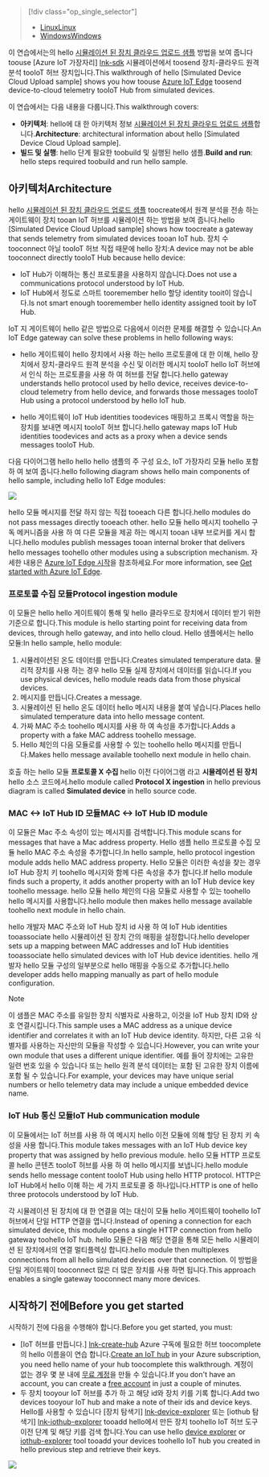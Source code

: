 > [!div class="op_single_selector"]
> * [<span data-ttu-id="15d55-101">Linux</span><span class="sxs-lookup"><span data-stu-id="15d55-101">Linux</span></span>](../articles/iot-hub/iot-hub-linux-iot-edge-simulated-device.md)
> * [<span data-ttu-id="15d55-102">Windows</span><span class="sxs-lookup"><span data-stu-id="15d55-102">Windows</span></span>](../articles/iot-hub/iot-hub-windows-iot-edge-simulated-device.md)

<span data-ttu-id="15d55-103">이 연습에서는의 hello [시뮬레이션 된 장치 클라우드 업로드 샘플] 방법을 보여 줍니다 toouse [Azure IoT 가장자리] [ lnk-sdk] 시뮬레이션에서 toosend 장치-클라우드 원격 분석 tooIoT 허브 장치입니다.</span><span class="sxs-lookup"><span data-stu-id="15d55-103">This walkthrough of hello [Simulated Device Cloud Upload sample] shows you how toouse [Azure IoT Edge][lnk-sdk] toosend device-to-cloud telemetry tooIoT Hub from simulated devices.</span></span>

<span data-ttu-id="15d55-104">이 연습에서는 다음 내용을 다룹니다.</span><span class="sxs-lookup"><span data-stu-id="15d55-104">This walkthrough covers:</span></span>

* <span data-ttu-id="15d55-105">**아키텍처**: hello에 대 한 아키텍처 정보 [시뮬레이션 된 장치 클라우드 업로드 샘플]합니다.</span><span class="sxs-lookup"><span data-stu-id="15d55-105">**Architecture**: architectural information about hello [Simulated Device Cloud Upload sample].</span></span>
* <span data-ttu-id="15d55-106">**빌드 및 실행**: hello 단계 필요한 toobuild 및 실행된 hello 샘플.</span><span class="sxs-lookup"><span data-stu-id="15d55-106">**Build and run**: hello steps required toobuild and run hello sample.</span></span>

## <a name="architecture"></a><span data-ttu-id="15d55-107">아키텍처</span><span class="sxs-lookup"><span data-stu-id="15d55-107">Architecture</span></span>

<span data-ttu-id="15d55-108">hello [시뮬레이션 된 장치 클라우드 업로드 샘플] toocreate에서 원격 분석을 전송 하는 게이트웨이 장치 tooan IoT 허브를 시뮬레이션 하는 방법을 보여 줍니다.</span><span class="sxs-lookup"><span data-stu-id="15d55-108">hello [Simulated Device Cloud Upload sample] shows how toocreate a gateway that sends telemetry from simulated devices tooan IoT hub.</span></span> <span data-ttu-id="15d55-109">장치 수 tooconnect 아닐 tooIoT 허브 직접 때문에 hello 장치:</span><span class="sxs-lookup"><span data-stu-id="15d55-109">A device may not be able tooconnect directly tooIoT Hub because hello device:</span></span>

* <span data-ttu-id="15d55-110">IoT Hub가 이해하는 통신 프로토콜을 사용하지 않습니다.</span><span class="sxs-lookup"><span data-stu-id="15d55-110">Does not use a communications protocol understood by IoT Hub.</span></span>
* <span data-ttu-id="15d55-111">IoT Hub에서 정도로 스마트 tooremember hello 할당 identity tooit이 않습니다.</span><span class="sxs-lookup"><span data-stu-id="15d55-111">Is not smart enough tooremember hello identity assigned tooit by IoT Hub.</span></span>

<span data-ttu-id="15d55-112">IoT 지 게이트웨이 hello 같은 방법으로 다음에서 이러한 문제를 해결할 수 있습니다.</span><span class="sxs-lookup"><span data-stu-id="15d55-112">An IoT Edge gateway can solve these problems in hello following ways:</span></span>

* <span data-ttu-id="15d55-113">hello 게이트웨이 hello 장치에서 사용 하는 hello 프로토콜에 대 한 이해, hello 장치에서 장치-클라우드 원격 분석을 수신 및 이러한 메시지 tooIoT hello IoT 허브에서 인식 하는 프로토콜을 사용 하 여 허브를 전달 합니다.</span><span class="sxs-lookup"><span data-stu-id="15d55-113">hello gateway understands hello protocol used by hello device, receives device-to-cloud telemetry from hello device, and forwards those messages tooIoT Hub using a protocol understood by hello IoT hub.</span></span>

* <span data-ttu-id="15d55-114">hello 게이트웨이 IoT Hub identities toodevices 매핑하고 프록시 역할을 하는 장치를 보내면 메시지 tooIoT 허브 합니다.</span><span class="sxs-lookup"><span data-stu-id="15d55-114">hello gateway maps IoT Hub identities toodevices and acts as a proxy when a device sends messages tooIoT Hub.</span></span>

<span data-ttu-id="15d55-115">다음 다이어그램 hello hello hello 샘플의 주 구성 요소, IoT 가장자리 모듈 hello 포함 하 여 보여 줍니다.</span><span class="sxs-lookup"><span data-stu-id="15d55-115">hello following diagram shows hello main components of hello sample, including hello IoT Edge modules:</span></span>

![][1]

<span data-ttu-id="15d55-116">hello 모듈 메시지를 전달 하지 않는 직접 tooeach 다른 합니다.</span><span class="sxs-lookup"><span data-stu-id="15d55-116">hello modules do not pass messages directly tooeach other.</span></span> <span data-ttu-id="15d55-117">hello 모듈 hello 메시지 toohello 구독 메커니즘을 사용 하 여 다른 모듈을 제공 하는 메시지 tooan 내부 브로커를 게시 합니다.</span><span class="sxs-lookup"><span data-stu-id="15d55-117">hello modules publish messages tooan internal broker that delivers hello messages toohello other modules using a subscription mechanism.</span></span> <span data-ttu-id="15d55-118">자세한 내용은 [Azure IoT Edge 시작][lnk-gw-getstarted]을 참조하세요.</span><span class="sxs-lookup"><span data-stu-id="15d55-118">For more information, see [Get started with Azure IoT Edge][lnk-gw-getstarted].</span></span>

### <a name="protocol-ingestion-module"></a><span data-ttu-id="15d55-119">프로토콜 수집 모듈</span><span class="sxs-lookup"><span data-stu-id="15d55-119">Protocol ingestion module</span></span>

<span data-ttu-id="15d55-120">이 모듈은 hello hello 게이트웨이 통해 및 hello 클라우드로 장치에서 데이터 받기 위한 기준으로 합니다.</span><span class="sxs-lookup"><span data-stu-id="15d55-120">This module is hello starting point for receiving data from devices, through hello gateway, and into hello cloud.</span></span> <span data-ttu-id="15d55-121">Hello 샘플에서는 hello 모듈:</span><span class="sxs-lookup"><span data-stu-id="15d55-121">In hello sample, hello module:</span></span>

1. <span data-ttu-id="15d55-122">시뮬레이션된 온도 데이터를 만듭니다.</span><span class="sxs-lookup"><span data-stu-id="15d55-122">Creates simulated temperature data.</span></span> <span data-ttu-id="15d55-123">물리적 장치를 사용 하는 경우 hello 모듈 실제 장치에서 데이터를 읽습니다.</span><span class="sxs-lookup"><span data-stu-id="15d55-123">If you use physical devices, hello module reads data from those physical devices.</span></span>
1. <span data-ttu-id="15d55-124">메시지를 만듭니다.</span><span class="sxs-lookup"><span data-stu-id="15d55-124">Creates a message.</span></span>
1. <span data-ttu-id="15d55-125">시뮬레이션 된 hello 온도 데이터 hello 메시지 내용을 붙여 넣습니다.</span><span class="sxs-lookup"><span data-stu-id="15d55-125">Places hello simulated temperature data into hello message content.</span></span>
1. <span data-ttu-id="15d55-126">가짜 MAC 주소 toohello 메시지를 사용 하 여 속성을 추가합니다.</span><span class="sxs-lookup"><span data-stu-id="15d55-126">Adds a property with a fake MAC address toohello message.</span></span>
1. <span data-ttu-id="15d55-127">Hello 체인의 다음 모듈로를 사용할 수 있는 toohello hello 메시지를 만듭니다.</span><span class="sxs-lookup"><span data-stu-id="15d55-127">Makes hello message available toohello next module in hello chain.</span></span>

<span data-ttu-id="15d55-128">호출 하는 hello 모듈 **프로토콜 X 수집** hello 이전 다이어그램 라고 **시뮬레이션 된 장치** hello 소스 코드에서.</span><span class="sxs-lookup"><span data-stu-id="15d55-128">hello module called **Protocol X ingestion** in hello previous diagram is called **Simulated device** in hello source code.</span></span>

### <a name="mac-lt-gt-iot-hub-id-module"></a><span data-ttu-id="15d55-129">MAC &lt;-&gt; IoT Hub ID 모듈</span><span class="sxs-lookup"><span data-stu-id="15d55-129">MAC &lt;-&gt; IoT Hub ID module</span></span>

<span data-ttu-id="15d55-130">이 모듈은 Mac 주소 속성이 있는 메시지를 검색합니다.</span><span class="sxs-lookup"><span data-stu-id="15d55-130">This module scans for messages that have a Mac address property.</span></span> <span data-ttu-id="15d55-131">Hello 샘플 hello 프로토콜 수집 모듈 hello MAC 주소 속성을 추가합니다.</span><span class="sxs-lookup"><span data-stu-id="15d55-131">In hello sample, hello protocol ingestion module adds hello MAC address property.</span></span> <span data-ttu-id="15d55-132">Hello 모듈은 이러한 속성을 찾는 경우 IoT Hub 장치 키 toohello 메시지와 함께 다른 속성을 추가 합니다.</span><span class="sxs-lookup"><span data-stu-id="15d55-132">If hello module finds such a property, it adds another property with an IoT Hub device key toohello message.</span></span> <span data-ttu-id="15d55-133">hello 모듈 hello 체인의 다음 모듈로 사용할 수 있는 toohello hello 메시지를 사용합니다.</span><span class="sxs-lookup"><span data-stu-id="15d55-133">hello module then makes hello message available toohello next module in hello chain.</span></span>

<span data-ttu-id="15d55-134">hello 개발자 MAC 주소와 IoT Hub 장치 id 사용 하 여 IoT Hub identities tooassociate hello 시뮬레이션 된 장치 간의 매핑을 설정합니다.</span><span class="sxs-lookup"><span data-stu-id="15d55-134">hello developer sets up a mapping between MAC addresses and IoT Hub identities tooassociate hello simulated devices with IoT Hub device identities.</span></span> <span data-ttu-id="15d55-135">hello 개발자 hello 모듈 구성의 일부분으로 hello 매핑을 수동으로 추가합니다.</span><span class="sxs-lookup"><span data-stu-id="15d55-135">hello developer adds hello mapping manually as part of hello module configuration.</span></span>

> [!NOTE]
> <span data-ttu-id="15d55-136">이 샘플은 MAC 주소를 유일한 장치 식별자로 사용하고, 이것을 IoT Hub 장치 ID와 상호 연결시킵니다.</span><span class="sxs-lookup"><span data-stu-id="15d55-136">This sample uses a MAC address as a unique device identifier and correlates it with an IoT Hub device identity.</span></span> <span data-ttu-id="15d55-137">하지만, 다른 고유 식별자를 사용하는 자신만의 모듈을 작성할 수 있습니다.</span><span class="sxs-lookup"><span data-stu-id="15d55-137">However, you can write your own module that uses a different unique identifier.</span></span> <span data-ttu-id="15d55-138">예를 들어 장치에는 고유한 일련 번호 있을 수 있습니다 또는 hello 원격 분석 데이터는 포함 된 고유한 장치 이름에 포함 될 수 있습니다.</span><span class="sxs-lookup"><span data-stu-id="15d55-138">For example, your devices may have unique serial numbers or hello telemetry data may include a unique embedded device name.</span></span>

### <a name="iot-hub-communication-module"></a><span data-ttu-id="15d55-139">IoT Hub 통신 모듈</span><span class="sxs-lookup"><span data-stu-id="15d55-139">IoT Hub communication module</span></span>

<span data-ttu-id="15d55-140">이 모듈에서는 IoT 허브를 사용 하 여 메시지 hello 이전 모듈에 의해 할당 된 장치 키 속성을 사용 합니다.</span><span class="sxs-lookup"><span data-stu-id="15d55-140">This module takes messages with an IoT Hub device key property that was assigned by hello previous module.</span></span> <span data-ttu-id="15d55-141">hello 모듈 HTTP 프로토콜 hello 콘텐츠 tooIoT 허브를 사용 하 여 hello 메시지를 보냅니다.</span><span class="sxs-lookup"><span data-stu-id="15d55-141">hello module sends hello message content tooIoT Hub using hello HTTP protocol.</span></span> <span data-ttu-id="15d55-142">HTTP은 IoT Hub에서 hello 이해 하는 세 가지 프로토콜 중 하나입니다.</span><span class="sxs-lookup"><span data-stu-id="15d55-142">HTTP is one of hello three protocols understood by IoT Hub.</span></span>

<span data-ttu-id="15d55-143">각 시뮬레이션 된 장치에 대 한 연결을 여는 대신이 모듈 hello 게이트웨이 toohello IoT 허브에서 단일 HTTP 연결을 엽니다.</span><span class="sxs-lookup"><span data-stu-id="15d55-143">Instead of opening a connection for each simulated device, this module opens a single HTTP connection from hello gateway toohello IoT hub.</span></span> <span data-ttu-id="15d55-144">hello 모듈은 다음 해당 연결을 통해 모든 hello 시뮬레이션 된 장치에서의 연결 멀티플렉싱 합니다.</span><span class="sxs-lookup"><span data-stu-id="15d55-144">hello module then multiplexes connections from all hello simulated devices over that connection.</span></span> <span data-ttu-id="15d55-145">이 방법을 단일 게이트웨이 tooconnect 많은 더 많은 장치를 사용 하면 됩니다.</span><span class="sxs-lookup"><span data-stu-id="15d55-145">This approach enables a single gateway tooconnect many more devices.</span></span>

## <a name="before-you-get-started"></a><span data-ttu-id="15d55-146">시작하기 전에</span><span class="sxs-lookup"><span data-stu-id="15d55-146">Before you get started</span></span>

<span data-ttu-id="15d55-147">시작하기 전에 다음을 수행해야 합니다.</span><span class="sxs-lookup"><span data-stu-id="15d55-147">Before you get started, you must:</span></span>

* <span data-ttu-id="15d55-148">[IoT 허브를 만듭니다.] [ lnk-create-hub] Azure 구독에 필요한 허브 toocomplete의 hello 이름을이 연습 합니다.</span><span class="sxs-lookup"><span data-stu-id="15d55-148">[Create an IoT hub][lnk-create-hub] in your Azure subscription, you need hello name of your hub toocomplete this walkthrough.</span></span> <span data-ttu-id="15d55-149">계정이 없는 경우 몇 분 내에 [무료 계정][lnk-free-trial]을 만들 수 있습니다.</span><span class="sxs-lookup"><span data-stu-id="15d55-149">If you don't have an account, you can create a [free account][lnk-free-trial] in just a couple of minutes.</span></span>
* <span data-ttu-id="15d55-150">두 장치 tooyour IoT 허브를 추가 하 고 해당 id와 장치 키를 기록 합니다.</span><span class="sxs-lookup"><span data-stu-id="15d55-150">Add two devices tooyour IoT hub and make a note of their ids and device keys.</span></span> <span data-ttu-id="15d55-151">Hello를 사용할 수 있습니다 [장치 탐색기] [ lnk-device-explorer] 또는 [iothub 탐색기] [ lnk-iothub-explorer] tooadd hello에서 만든 장치 toohello IoT 허브 도구 이전 단계 및 해당 키를 검색 합니다.</span><span class="sxs-lookup"><span data-stu-id="15d55-151">You can use hello [device explorer][lnk-device-explorer] or [iothub-explorer][lnk-iothub-explorer] tool tooadd your devices toohello IoT hub you created in hello previous step and retrieve their keys.</span></span>

![][2]

<!-- Images -->
[1]: media/iot-hub-iot-edge-simulated-selector/image1.png
[2]: media/iot-hub-iot-edge-simulated-selector/image2.png

<!-- Links -->
[시뮬레이션 된 장치 클라우드 업로드 샘플]: https://github.com/Azure/iot-edge/blob/master/samples/simulated_device_cloud_upload/README.md
[lnk-sdk]: https://github.com/Azure/iot-edge
[lnk-gw-getstarted]: ../articles/iot-hub/iot-hub-linux-iot-edge-get-started.md
[lnk-free-trial]: https://azure.microsoft.com/pricing/free-trial/
[lnk-device-explorer]: https://github.com/Azure/azure-iot-sdk-csharp/tree/master/tools/DeviceExplorer
[lnk-iothub-explorer]: https://github.com/Azure/iothub-explorer/blob/master/readme.md
[lnk-create-hub]: ../articles/iot-hub/iot-hub-create-through-portal.md